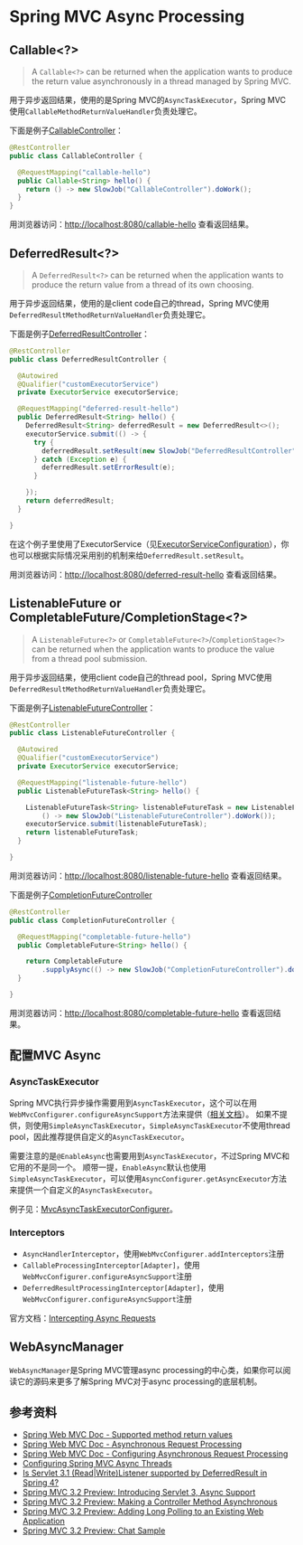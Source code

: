 # Spring MVC Async Processing

## Callable<?>

> A ``Callable<?>`` can be returned when the application wants to produce the return value asynchronously in a thread managed by Spring MVC.

用于异步返回结果，使用的是Spring MVC的``AsyncTaskExecutor``，Spring MVC使用``CallableMethodReturnValueHandler``负责处理它。

下面是例子[CallableController][src-CallableController]：

```java
@RestController
public class CallableController {

  @RequestMapping("callable-hello")
  public Callable<String> hello() {
    return () -> new SlowJob("CallableController").doWork();
  }
}
```

用浏览器访问：[http://localhost:8080/callable-hello][callable-hello] 查看返回结果。

## DeferredResult<?>

> A ``DeferredResult<?>`` can be returned when the application wants to produce the return value from a thread of its own choosing.

用于异步返回结果，使用的是client code自己的thread，Spring MVC使用``DeferredResultMethodReturnValueHandler``负责处理它。

下面是例子[DeferredResultController][src-DeferredResultController]：

```java
@RestController
public class DeferredResultController {

  @Autowired
  @Qualifier("customExecutorService")
  private ExecutorService executorService;

  @RequestMapping("deferred-result-hello")
  public DeferredResult<String> hello() {
    DeferredResult<String> deferredResult = new DeferredResult<>();
    executorService.submit(() -> {
      try {
        deferredResult.setResult(new SlowJob("DeferredResultController").doWork());
      } catch (Exception e) {
        deferredResult.setErrorResult(e);
      }

    });
    return deferredResult;
  }

}
```

在这个例子里使用了ExecutorService（见[ExecutorServiceConfiguration][src-ExecutorServiceConfiguration]），你也可以根据实际情况采用别的机制来给``DeferredResult.setResult``。

用浏览器访问：[http://localhost:8080/deferred-result-hello][deferred-result-hello] 查看返回结果。

## ListenableFuture<?> or CompletableFuture<?>/CompletionStage<?>

> A ``ListenableFuture<?>`` or ``CompletableFuture<?>``/``CompletionStage<?>`` can be returned when the application wants to produce the value from a thread pool submission.

用于异步返回结果，使用client code自己的thread pool，Spring MVC使用``DeferredResultMethodReturnValueHandler``负责处理它。

下面是例子[ListenableFutureController][src-ListenableFutureController]：

```java
@RestController
public class ListenableFutureController {

  @Autowired
  @Qualifier("customExecutorService")
  private ExecutorService executorService;

  @RequestMapping("listenable-future-hello")
  public ListenableFutureTask<String> hello() {

    ListenableFutureTask<String> listenableFutureTask = new ListenableFutureTask<>(
        () -> new SlowJob("ListenableFutureController").doWork());
    executorService.submit(listenableFutureTask);
    return listenableFutureTask;
  }

}
```

用浏览器访问：[http://localhost:8080/listenable-future-hello][listenable-future-hello] 查看返回结果。

下面是例子[CompletionFutureController][src-CompletionFutureController]

```java
@RestController
public class CompletionFutureController {

  @RequestMapping("completable-future-hello")
  public CompletableFuture<String> hello() {

    return CompletableFuture
        .supplyAsync(() -> new SlowJob("CompletionFutureController").doWork());
  }

}
```

用浏览器访问：[http://localhost:8080/completable-future-hello][completable-future-hello] 查看返回结果。

## 配置MVC Async

### AsyncTaskExecutor

Spring MVC执行异步操作需要用到``AsyncTaskExecutor``，这个可以在用``WebMvcConfigurer.configureAsyncSupport``方法来提供（[相关文档][ref-7]）。
如果不提供，则使用``SimpleAsyncTaskExecutor``，``SimpleAsyncTaskExecutor``不使用thread pool，因此推荐提供自定义的``AsyncTaskExecutor``。

需要注意的是``@EnableAsync``也需要用到``AsyncTaskExecutor``，不过Spring MVC和它用的不是同一个。
顺带一提，``EnableAsync``默认也使用``SimpleAsyncTaskExecutor``，可以使用``AsyncConfigurer.getAsyncExecutor``方法来提供一个自定义的``AsyncTaskExecutor``。

例子见：[MvcAsyncTaskExecutorConfigurer][src-MvcAsyncTaskExecutorConfigurer]。

### Interceptors

* ``AsyncHandlerInterceptor``，使用``WebMvcConfigurer.addInterceptors``注册
* ``CallableProcessingInterceptor[Adapter]``，使用``WebMvcConfigurer.configureAsyncSupport``注册
* ``DeferredResultProcessingInterceptor[Adapter]``，使用``WebMvcConfigurer.configureAsyncSupport``注册

官方文档：[Intercepting Async Requests][ref-8]

## WebAsyncManager

``WebAsyncManager``是Spring MVC管理async processing的中心类，如果你可以阅读它的源码来更多了解Spring MVC对于async processing的底层机制。

## 参考资料

* [Spring Web MVC Doc - Supported method return values][ref-1]
* [Spring Web MVC Doc - Asynchronous Request Processing][ref-2]
* [Spring Web MVC Doc - Configuring Asynchronous Request Processing][ref-3]
* [Configuring Spring MVC Async Threads][ref-5]
* [Is Servlet 3.1 (Read|Write)Listener supported by DeferredResult in Spring 4?][ref-6]
* [Spring MVC 3.2 Preview: Introducing Servlet 3, Async Support][ref-4]
* [Spring MVC 3.2 Preview: Making a Controller Method Asynchronous][ref-9]
* [Spring MVC 3.2 Preview: Adding Long Polling to an Existing Web Application][ref-10]
* [Spring MVC 3.2 Preview: Chat Sample][ref-11]

[ref-1]: https://docs.spring.io/spring/docs/4.3.9.RELEASE/spring-framework-reference/html/mvc.html#mvc-ann-return-types
[ref-2]: https://docs.spring.io/spring/docs/4.3.9.RELEASE/spring-framework-reference/html/mvc.html#mvc-ann-async
[ref-3]: https://docs.spring.io/spring/docs/4.3.9.RELEASE/spring-framework-reference/html/mvc.html#mvc-ann-async-configuration
[ref-4]: https://spring.io/blog/2012/05/07/spring-mvc-3-2-preview-introducing-servlet-3-async-support
[ref-5]: http://www.clianz.com/2016/02/24/configuring-spring-mvc-async-threads/
[ref-6]: https://stackoverflow.com/questions/28828355/is-servlet-3-1-readwritelistener-supported-by-deferredresult-in-spring-4
[ref-7]: https://docs.spring.io/spring/docs/4.3.9.RELEASE/spring-framework-reference/html/mvc.html#mvc-ann-async-configuration-spring-mvc
[ref-8]: https://docs.spring.io/spring/docs/4.3.9.RELEASE/spring-framework-reference/html/mvc.html#mvc-ann-async-interception
[ref-9]: https://spring.io/blog/2012/05/10/spring-mvc-3-2-preview-making-a-controller-method-asynchronous/
[ref-10]: https://spring.io/blog/2012/05/14/spring-mvc-3-2-preview-adding-long-polling-to-an-existing-web-application
[ref-11]: https://spring.io/blog/2012/05/16/spring-mvc-3-2-preview-chat-sample/
[src-MvcAsyncTaskExecutorConfigurer]: src/main/java/me/chanjar/learning/config/MvcAsyncTaskExecutorConfigurer.java
[src-ExecutorServiceConfiguration]: src/main/java/me/chanjar/learning/config/ExecutorServiceConfiguration.java
[src-CallableController]: src/main/java/me/chanjar/learning/CallableController.java
[src-DeferredResultController]: src/main/java/me/chanjar/learning/DeferredResultController.java
[src-ListenableFutureController]: src/main/java/me/chanjar/learning/ListenableFutureController.java
[src-CompletionFutureController]: src/main/java/me/chanjar/learning/CompletionFutureController.java
[callable-hello]: http://localhost:8080/callable-hello
[completable-future-hello]: http://localhost:8080/completable-future-hello
[deferred-result-hello]: http://localhost:8080/deferred-result-hello
[listenable-future-hello]: http://localhost:8080/listenable-future-hello
